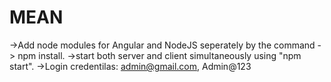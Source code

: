 # MEAN
->Add node modules for Angular and NodeJS seperately by the command -> npm install.
->start both server and client simultaneously using "npm start".
->Login credentilas: admin@gmail.com, Admin@123
